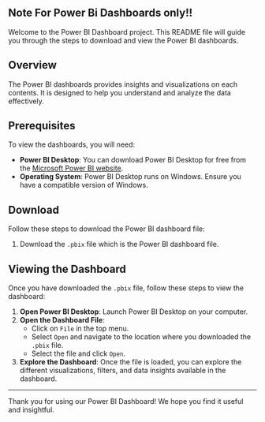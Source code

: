## Note For Power  Bi Dashboards only!!

Welcome to the Power BI Dashboard project. This README file will guide you through the steps to download and view the Power BI dashboards.

## Overview
The Power BI dashboards provides insights and visualizations on each contents. It is designed to help you understand and analyze the data effectively.

## Prerequisites
To view the dashboards, you will need:
- **Power BI Desktop**: You can download Power BI Desktop for free from the [Microsoft Power BI website](https://powerbi.microsoft.com/desktop/).
- **Operating System**: Power BI Desktop runs on Windows. Ensure you have a compatible version of Windows.

## Download
Follow these steps to download the Power BI dashboard file:

1. Download the `.pbix` file which is the Power BI dashboard file.

## Viewing the Dashboard
Once you have downloaded the `.pbix` file, follow these steps to view the dashboard:

1. **Open Power BI Desktop**: Launch Power BI Desktop on your computer.
2. **Open the Dashboard File**:
   - Click on `File` in the top menu.
   - Select `Open` and navigate to the location where you downloaded the `.pbix` file.
   - Select the file and click `Open`.
3. **Explore the Dashboard**: Once the file is loaded, you can explore the different visualizations, filters, and data insights available in the dashboard.


---

Thank you for using our Power BI Dashboard! We hope you find it useful and insightful.
